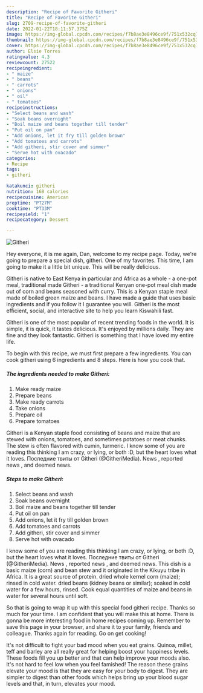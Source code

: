 ```yaml
---
description: "Recipe of Favorite Githeri"
title: "Recipe of Favorite Githeri"
slug: 2709-recipe-of-favorite-githeri
date: 2022-01-22T18:11:57.375Z
image: https://img-global.cpcdn.com/recipes/f7b8ae3e8496ce9f/751x532cq70/githeri-recipe-main-photo.jpg
thumbnail: https://img-global.cpcdn.com/recipes/f7b8ae3e8496ce9f/751x532cq70/githeri-recipe-main-photo.jpg
cover: https://img-global.cpcdn.com/recipes/f7b8ae3e8496ce9f/751x532cq70/githeri-recipe-main-photo.jpg
author: Elsie Torres
ratingvalue: 4.3
reviewcount: 27522
recipeingredient:
- " maize"
- " beans"
- " carrots"
- " onions"
- " oil"
- " tomatoes"
recipeinstructions:
- "Select beans and wash"
- "Soak beans overnight"
- "Boil maize and beans together till tender"
- "Put oil on pan"
- "Add onions, let it fry till golden brown"
- "Add tomatoes and carrots"
- "Add githeri, stir cover and simmer"
- "Serve hot with ovacado"
categories:
- Recipe
tags:
- githeri

katakunci: githeri 
nutrition: 168 calories
recipecuisine: American
preptime: "PT27M"
cooktime: "PT33M"
recipeyield: "1"
recipecategory: Dessert

---
```



![Githeri](https://img-global.cpcdn.com/recipes/f7b8ae3e8496ce9f/751x532cq70/githeri-recipe-main-photo.jpg)

Hey everyone, it is me again, Dan, welcome to my recipe page. Today, we're going to prepare a special dish, githeri. One of my favorites. This time, I am going to make it a little bit unique. This will be really delicious.

Githeri is native to East Kenya in particular and Africa as a whole - a one-pot meal, traditional made Githeri - a traditional Kenyan one-pot meal dish made out of corn and beans seasoned with curry. This is a Kenyan staple meal made of boiled green maize and beans. I have made a guide that uses basic ingredients and if you follow it I guarantee you will. Githeri is the most efficient, social, and interactive site to help you learn Kiswahili fast.

Githeri is one of the most popular of recent trending foods in the world. It is simple, it is quick, it tastes delicious. It's enjoyed by millions daily. They are fine and they look fantastic. Githeri is something that I have loved my entire life.


To begin with this recipe, we must first prepare a few ingredients. You can cook githeri using 6 ingredients and 8 steps. Here is how you cook that.

<!--inarticleads1-->

##### The ingredients needed to make Githeri:

1. Make ready  maize
1. Prepare  beans
1. Make ready  carrots
1. Take  onions
1. Prepare  oil
1. Prepare  tomatoes


Githeri is a Kenyan staple food consisting of beans and maize that are stewed with onions, tomatoes, and sometimes potatoes or meat chunks. The stew is often flavored with cumin, turmeric. I know some of you are reading this thinking I am crazy, or lying, or both :D, but the heart loves what it loves. Последние твиты от Githeri (@GitheriMedia). News , reported news , and deemed news. 

<!--inarticleads2-->

##### Steps to make Githeri:

1. Select beans and wash
1. Soak beans overnight
1. Boil maize and beans together till tender
1. Put oil on pan
1. Add onions, let it fry till golden brown
1. Add tomatoes and carrots
1. Add githeri, stir cover and simmer
1. Serve hot with ovacado


I know some of you are reading this thinking I am crazy, or lying, or both :D, but the heart loves what it loves. Последние твиты от Githeri (@GitheriMedia). News , reported news , and deemed news. This dish is a basic maize (corn) and bean stew and it originated in the Kikuyu tribe in Africa. It is a great source of protein. dried whole kernel corn (maize); rinsed in cold water. dried beans (kidney beans or similar); soaked in cold water for a few hours, rinsed. Cook equal quantities of maize and beans in water for several hours until soft. 

So that is going to wrap it up with this special food githeri recipe. Thanks so much for your time. I am confident that you will make this at home. There is gonna be more interesting food in home recipes coming up. Remember to save this page in your browser, and share it to your family, friends and colleague. Thanks again for reading. Go on get cooking!

It's not difficult to fight your bad mood when you eat grains. Quinoa, millet, teff and barley are all really great for helping boost your happiness levels. These foods fill you up better and that can help improve your moods also. It's not hard to feel low when you feel famished! The reason these grains elevate your mood is that they are easy for your body to digest. They are simpler to digest than other foods which helps bring up your blood sugar levels and that, in turn, elevates your mood.
